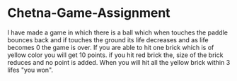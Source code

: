 # Chetna-Game-Assignment

I have made a game in which there is a ball which when touches the paddle bounces back and if touches the ground its life decreases
and as life becomes 0 the game is over.
If you are able to hit one brick which is of yellow color you will get 10 points. 
if you hit red brick the, size of the brick reduces and no point is added.
When you will hit all the yellow brick within 3 lifes "you won".

